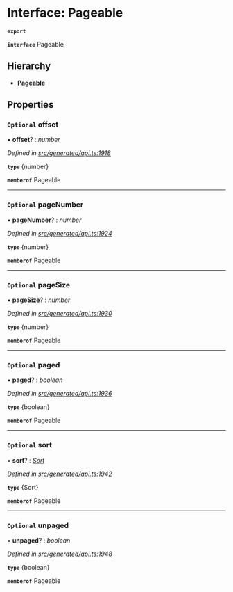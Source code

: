 # Interface: Pageable

**`export`** 

**`interface`** Pageable

## Hierarchy

* **Pageable**

## Properties

### `Optional` offset

• **offset**? : *number*

*Defined in [src/generated/api.ts:1918](https://github.com/mailslurp/mailslurp-client-ts-js/blob/45dbdd8/src/generated/api.ts#L1918)*

**`type`** {number}

**`memberof`** Pageable

___

### `Optional` pageNumber

• **pageNumber**? : *number*

*Defined in [src/generated/api.ts:1924](https://github.com/mailslurp/mailslurp-client-ts-js/blob/45dbdd8/src/generated/api.ts#L1924)*

**`type`** {number}

**`memberof`** Pageable

___

### `Optional` pageSize

• **pageSize**? : *number*

*Defined in [src/generated/api.ts:1930](https://github.com/mailslurp/mailslurp-client-ts-js/blob/45dbdd8/src/generated/api.ts#L1930)*

**`type`** {number}

**`memberof`** Pageable

___

### `Optional` paged

• **paged**? : *boolean*

*Defined in [src/generated/api.ts:1936](https://github.com/mailslurp/mailslurp-client-ts-js/blob/45dbdd8/src/generated/api.ts#L1936)*

**`type`** {boolean}

**`memberof`** Pageable

___

### `Optional` sort

• **sort**? : *[Sort](_generated_api_.sort.md)*

*Defined in [src/generated/api.ts:1942](https://github.com/mailslurp/mailslurp-client-ts-js/blob/45dbdd8/src/generated/api.ts#L1942)*

**`type`** {Sort}

**`memberof`** Pageable

___

### `Optional` unpaged

• **unpaged**? : *boolean*

*Defined in [src/generated/api.ts:1948](https://github.com/mailslurp/mailslurp-client-ts-js/blob/45dbdd8/src/generated/api.ts#L1948)*

**`type`** {boolean}

**`memberof`** Pageable
